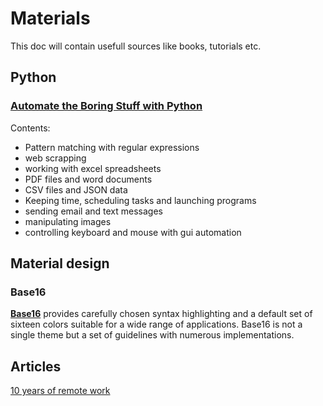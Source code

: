 # Materials

This doc will contain usefull sources like books, tutorials etc.

## Python
### **[Automate the Boring Stuff with Python](https://automatetheboringstuff.com/)**

Contents:
* Pattern matching with regular expressions
* web scrapping
* working with excel spreadsheets
* PDF files and word documents
* CSV files and JSON data
* Keeping time, scheduling tasks and launching programs
* sending email and text messages
* manipulating images
* controlling keyboard and mouse with gui automation


## Material design

### Base16
**[Base16](https://github.com/chriskempson/base16)** provides carefully chosen syntax highlighting and a default set of sixteen colors suitable for a wide range of applications. Base16 is not a single theme but a set of guidelines with numerous implementations.

## Articles

[10 years of remote work](https://blog.viktorpetersson.com/2019/05/18/a-decade-of-remote.html)
